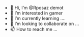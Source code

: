 - 👋 Hi, I’m @Rposaz demot
- 👀 I’m interested in gamer
- 🌱 I’m currently learning ....
- 💞️ I’m looking to collaborate on ...
- 📫 How to reach me ...

<!---
Rposaz/Rposaz is a ✨ special ✨ repository because its `README.md` (this file) appears on your GitHub profile.
You can click the Preview link to take a look at your changes.
--->
